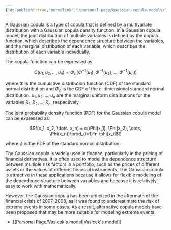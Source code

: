 ```yaml
---
{"dg-publish":true,"permalink":"/personal-page/gaussian-copula-models/"}
---
```



A Gaussian copula is a type of copula that is defined by a multivariate distribution with a Gaussian copula density function. In a Gaussian copula model, the joint distribution of multiple variables is defined by the copula function, which describes the dependence structure between the variables, and the marginal distribution of each variable, which describes the distribution of each variable individually.

The copula function can be expressed as:

$$C(u_1, u_2, \dots, u_n) = \Phi_n(\Phi^{-1}(u_1), \Phi^{-1}(u_2), \dots, \Phi^{-1}(u_n))$$

where $\Phi$ is the cumulative distribution function (CDF) of the standard normal distribution and $\Phi_n$ is the CDF of the $n$-dimensional standard normal distribution. $u_1, u_2, \dots, u_n$ are the marginal uniform distributions for the variables $X_1, X_2, \dots, X_n$, respectively.

The joint probability density function (PDF) for the Gaussian copula model can be expressed as:

$$f(x_1, x_2, \dots, x_n) = c(\Phi(x_1), \Phi(x_2), \dots, \Phi(x_n))\prod_{i=1}^n \phi(x_i)$$

where $\phi$ is the PDF of the standard normal distribution.

The Gaussian copula is widely used in finance, particularly in the pricing of financial derivatives. It is often used to model the dependence structure between multiple risk factors in a portfolio, such as the prices of different assets or the values of different financial instruments. The Gaussian copula is attractive in these applications because it allows for flexible modeling of the dependence structure between variables and because it is relatively easy to work with mathematically.

However, the Gaussian copula has been criticized in the aftermath of the financial crisis of 2007-2008, as it was found to underestimate the risk of extreme events in some cases. As a result, alternative copula models have been proposed that may be more suitable for modeling extreme events.


- [[Personal Page/Vasicek's model\|Vasicek's model]]